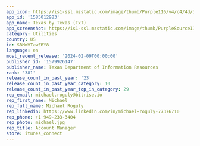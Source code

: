 ```yaml
---
app_icon: https://is1-ssl.mzstatic.com/image/thumb/Purple116/v4/c4/4d/34/c44d34ad-a755-1e49-b42d-8451a69fc092/AppIcon-Prod-0-1x_U007emarketing-0-7-0-85-220.png/1024x1024bb.png
app_id: '1585012983'
app_name: Texas by Texas (TxT)
app_screenshot: https://is1-ssl.mzstatic.com/image/thumb/PurpleSource116/v4/93/e2/66/93e266be-e3e5-421d-328e-0cc69fac8e79/c35c3d3d-bd8e-4a2a-bee8-c4661a9245fe_6.5_in_-_v1_-_sc1.png/1284x2778bb.png
category: Utilities
country: US
id: SBMmVTawZBY8
language: en
most_recent_release: '2024-02-09T00:00:00'
publisher_id: '1579926147'
publisher_name: Texas Department of Information Resources
rank: '381'
release_count_in_past_year: '23'
release_count_in_past_year_category: 10
release_count_in_past_year_top_in_category: 29
rep_email: michael.roguly@bitrise.io
rep_first_name: Michael
rep_full_name: Michael Roguly
rep_linkedin: https://www.linkedin.com/in/michael-roguly-77376710
rep_phone: +1 949-233-3404
rep_photo: michael.jpg
rep_title: Account Manager
store: itunes_connect
---
```

